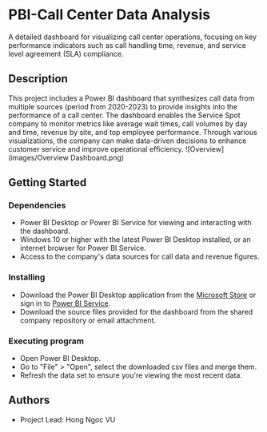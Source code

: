 # PBI-Call Center Data Analysis 

A detailed dashboard for visualizing call center operations, focusing on key performance indicators such as call handling time, revenue, and service level agreement (SLA) compliance.

## Description

This project includes a Power BI dashboard that synthesizes call data from multiple sources (period from 2020-2023) to provide insights into the performance of a call center. The dashboard enables the Service Spot company to monitor metrics like average wait times, call volumes by day and time, revenue by site, and top employee performance. Through various visualizations, the company can make data-driven decisions to enhance customer service and improve operational efficiency.
![Overview](images/Overview Dashboard.png)


## Getting Started

### Dependencies

* Power BI Desktop or Power BI Service for viewing and interacting with the dashboard.
* Windows 10 or higher with the latest Power BI Desktop installed, or an internet browser for Power BI Service.
* Access to the company's data sources for call data and revenue figures.

### Installing

* Download the Power BI Desktop application from the [Microsoft Store](https://www.microsoft.com/store/productId/9NTXR16HNW1T) or sign in to [Power BI Service](https://app.powerbi.com/).
* Download the source files provided for the dashboard from the shared company repository or email attachment.

### Executing program

* Open Power BI Desktop.
* Go to "File" > "Open", select the downloaded csv files and merge them.
* Refresh the data set to ensure you're viewing the most recent data.

## Authors

- Project Lead: Hong Ngoc VU  
